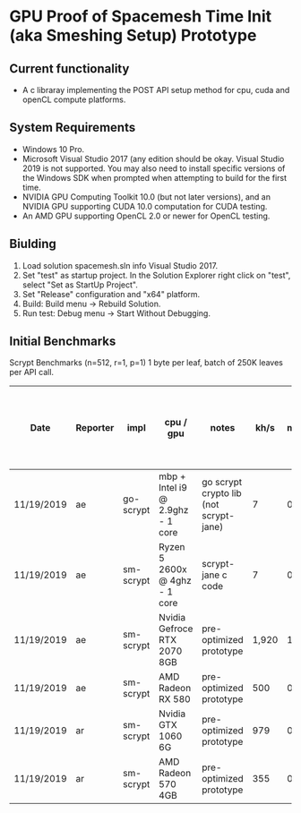 # GPU Proof of Spacemesh Time Init (aka Smeshing Setup) Prototype

## Current functionality
- A c libraray implementing the POST API setup method for cpu, cuda and openCL compute platforms.

## System Requirements
- Windows 10 Pro.
- Microsoft Visual Studio 2017 (any edition should be okay. Visual Studio 2019 is not supported. You may also need to install specific versions of the Windows SDK when prompted when attempting to build for the first time.
- NVIDIA GPU Computing Toolkit 10.0 (but not later versions), and an NVIDIA GPU supporting CUDA 10.0 computation for CUDA testing.
- An AMD GPU supporting OpenCL 2.0 or newer for OpenCL testing.

## Biulding
1. Load solution spacemesh.sln info Visual Studio 2017.
2. Set "test" as startup project. In the Solution Explorer right click on "test", select "Set as StartUp Project".
3. Set "Release" configuration and "x64" platform.
4. Build: Build menu -> Rebuild Solution.
5. Run test: Debug menu -> Start Without Debugging.

## Initial Benchmarks

Scrypt Benchmarks (n=512, r=1, p=1) 1 byte per leaf, batch of 250K leaves per API call.

|Date      |Reporter|impl     |cpu / gpu                       |notes                                 |kh/s |mh/s|x factor over 1 4ghz cpu native thread|x factor over 12 4ghz cpu native threads|
|----------|--------|---------|--------------------------------|--------------------------------------|-----|----|--------------------------------------|----------------------------------------|
|11/19/2019|ae      |go-scrypt|mbp + Intel i9 @ 2.9ghz - 1 core|go scrypt crypto lib (not scrypt-jane)|7    |0.01|1                                     |1                                       |
|11/19/2019|ae      |sm-scrypt|Ryzen 5 2600x @ 4ghz - 1 core   |scrypt-jane c code                    |7    |0.01|1                                     |1                                       |
|11/19/2019|ae      |sm-scrypt|Nvidia Gefroce RTX 2070 8GB     |pre-optimized prototype               |1,920|1.92|290                                   |24.17                                   |
|11/19/2019|ae      |sm-scrypt|AMD Radeon RX 580               |pre-optimized prototype               |500  |0.50|76                                    |6.29                                    |
|11/19/2019|ar      |sm-scrypt|Nvidia GTX 1060 6G              |pre-optimized prototype               |979  |0.98|148                                   |12.32                                   |
|11/19/2019|ar      |sm-scrypt|AMD Radeon 570 4GB              |pre-optimized prototype               |355  |0.36|54                                    |4.47                                    |

